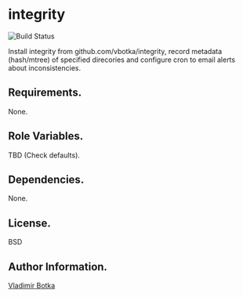 integrity
=========

![Build Status](https://travis-ci.org/vbotka/ansible-integrity.svg?branch=master)

Install integrity from github.com/vbotka/integrity, record metadata
(hash/mtree) of specified direcories and configure cron to email
alerts about inconsistencies.


Requirements.
------------

None.


Role Variables.
--------------

TBD (Check defaults).


Dependencies.
------------

None.


License.
-------

BSD


Author Information.
------------------

[Vladimir Botka](https://botka.link)
